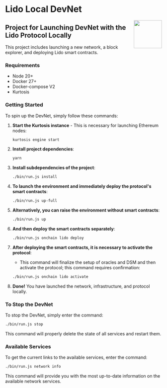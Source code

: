 # Lido Local DevNet

<img src="https://docs.lido.fi/img/logo.svg" height="90px" align="right" width="90px">

## Project for Launching DevNet with the Lido Protocol Locally
This project includes launching a new network, a block explorer, and deploying Lido smart contracts.

### Requirements

- Node 20+
- Docker 27+
- Docker-compose V2
- Kurtosis

### Getting Started

To spin up the DevNet, simply follow these commands:

1. **Start the Kurtosis instance** - This is necessary for launching Ethereum nodes:
   ```sh
   kurtosis engine start
   ```

2. **Install project dependencies**:
   ```sh
   yarn
   ```

3. **Install subdependencies of the project**:
   ```sh
   ./bin/run.js install
   ```

4. **To launch the environment and immediately deploy the protocol's smart contracts**:
   ```sh
   ./bin/run.js up-full
   ```

5. **Alternatively, you can raise the environment without smart contracts**:
   ```sh
   ./bin/run.js up
   ```

6. **And then deploy the smart contracts separately**:
   ```sh
   ./bin/run.js onchain lido deploy
   ```

7. **After deploying the smart contracts, it is necessary to activate the protocol**:
   - This command will finalize the setup of oracles and DSM and then activate the protocol; this command requires confirmation:
   ```sh
   ./bin/run.js onchain lido activate
   ```

8. **Done!** You have launched the network, infrastructure, and protocol locally.

### To Stop the DevNet

To stop the DevNet, simply enter the command:
```sh
./bin/run.js stop
```
This command will properly delete the state of all services and restart them.

### Available Services

To get the current links to the available services, enter the command:
```sh
./bin/run.js network info
```
This command will provide you with the most up-to-date information on the available network services.
